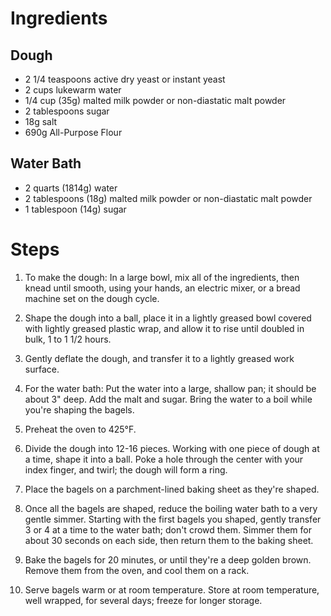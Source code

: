 # Ingredients

## Dough
* 2 1/4 teaspoons active dry yeast or instant yeast
* 2 cups lukewarm water
* 1/4 cup (35g) malted milk powder or non-diastatic malt powder
* 2 tablespoons sugar
* 18g salt
* 690g All-Purpose Flour

## Water Bath
* 2 quarts (1814g) water
* 2 tablespoons (18g) malted milk powder or non-diastatic malt powder
* 1 tablespoon (14g) sugar

# Steps

1. To make the dough: In a large bowl, mix all of the ingredients, then knead until smooth, using your hands, an electric mixer, or a bread machine set on the dough cycle.

1. Shape the dough into a ball, place it in a lightly greased bowl covered with lightly greased plastic wrap, and allow it to rise until doubled in bulk, 1 to 1 1/2 hours.

1. Gently deflate the dough, and transfer it to a lightly greased work surface.

1. For the water bath: Put the water into a large, shallow pan; it should be about 3" deep. Add the malt and sugar. Bring the water to a boil while you're shaping the bagels.

1. Preheat the oven to 425°F.

1. Divide the dough into 12-16 pieces. Working with one piece of dough at a time, shape it into a ball. Poke a hole through the center with your index finger, and twirl; the dough will form a ring.

1. Place the bagels on a parchment-lined baking sheet as they're shaped.

1. Once all the bagels are shaped, reduce the boiling water bath to a very gentle simmer. Starting with the first bagels you shaped, gently transfer 3 or 4 at a time to the water bath; don't crowd them. Simmer them for about 30 seconds on each side, then return them to the baking sheet.

1. Bake the bagels for 20 minutes, or until they're a deep golden brown. Remove them from the oven, and cool them on a rack.

1. Serve bagels warm or at room temperature. Store at room temperature, well wrapped, for several days; freeze for longer storage.

